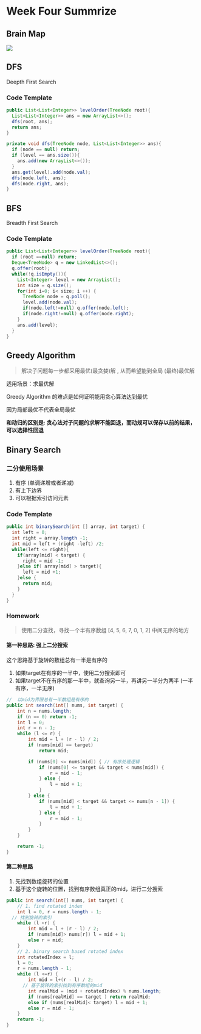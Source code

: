 # Week Four Summrize

## Brain Map

![](https://gitee.com/xiaozefeng/images/raw/master/Week_Four.png)

## DFS

Deepth First Search

### Code Template

```java
public List<List<Integer>> levelOrder(TreeNode root){
  List<List<Integer>> ans = new ArrayList<>();
  dfs(root, ans);
  return ans;
}

private void dfs(TreeNode node, List<List<Integer>> ans){
  if (node == null) return;
  if (level == ans.size()){
    ans.add(new ArrayList<>());
  }
  ans.get(level).add(node.val);
  dfs(node.left, ans);
  dfs(node.right, ans);
}
```



## BFS

Breadth First Search

### Code Template

```java
public List<List<Integer>> levelOrder(TreeNode root){
  if (root ==null) return;
  Deque<TreeNode> q = new LinkedList<>();
  q.offer(root);
  while(!q.isEmpty()){
    List<Integer> level = new ArrayList();
    int size = q.size();
    for(int i=0; i< size; i ++) {
      TreeNode node = q.poll();
      level.add(node.val);
      if(node.left!=null) q.offer(node.left);
      if(node.right!=null) q.offer(node.right);
    }
    ans.add(level);
  }
}
```



## Greedy Algorithm

> 解决子问题每一步都采用最优(最贪婪)解 , 从而希望能到全局 (最终)最优解

适用场景：求最优解

Greedy Algorithm 的难点是如何证明能用贪心算法达到最优

因为局部最优不代表全局最优

**和动归的区别是: 贪心法对子问题的求解不能回退，而动规可以保存以前的结果，可以选择性回退**



## Binary Search

### 二分使用场景

1. 有序 (单调递增或者递减)
2. 有上下边界
3. 可以根据索引访问元素

### Code Template

```java
public int binarySearch(int [] array, int target) {
  int left = 0;
  int right = array.length -1;
  int mid = left + (right -left) /2;
  while(left <= right){
    if(array[mid] < target) {
      right = mid -1;
    }else if( array[mid] > target){
      left = mid +1;
    }else {
      return mid;
    }
  }
}
```



### Homework

> 使用二分查找，寻找一个半有序数组 [4, 5, 6, 7, 0, 1, 2] 中间无序的地方

#### 第一种思路: 强上二分搜索

这个思路基于旋转的数组总有一半是有序的

1. 如果target在有序的一半中，使用二分搜索即可
2. 如果target不在有序的那一半中，就查询另一半，再讲另一半分为两半 (一半有序，一半无序)

```java
//  以mid为界限总有一半数组是有序的
public int search(int[] nums, int target) {
    int n = nums.length;
    if (n == 0) return -1;
    int l = 0;
    int r = n - 1;
    while (l <= r) {
        int mid = l + (r - l) / 2;
        if (nums[mid] == target)
            return mid;

        if (nums[0] <= nums[mid]) { // 有序处理逻辑
            if (nums[0] <= target && target < nums[mid]) {
                r = mid - 1;
            } else {
                l = mid + 1;
            }
        } else {
            if (nums[mid] < target && target <= nums[n - 1]) {
                l = mid + 1;
            } else {
                r = mid - 1;
            }
        }
    }

    return -1;
}
```

#### 第二种思路 

1. 先找到数组旋转的位置
2. 基于这个旋转的位置，找到有序数组真正的mid，进行二分搜索

```java
public int search(int[] nums, int target) {
    // 1. find rotated index
    int l = 0, r = nums.length - 1;
  // 找到旋转的索引
    while (l <r) {
        int mid = l + (r - l) / 2;
        if (nums[mid]> nums[r]) l = mid + 1;
        else r = mid;
    }
    // 2. binary search based rotated index
    int rotatedIndex = l;
    l = 0;
    r = nums.length - 1;
    while (l <=r) {
        int mid = l+(r - l) / 2;
      // 基于旋转的索引找到有序数组的mid
        int realMid = (mid + rotatedIndex) % nums.length;
        if (nums[realMid] == target ) return realMid;
        else if (nums[realMid]< target) l = mid + 1;
        else r = mid - 1;
    }
    return -1;
}
```

